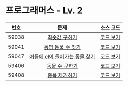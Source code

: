 # 프로그래머스 - Lv. 2

|번호|문제|소스 코드|
|:-:|:-:|:-:|
|59038|[최솟값 구하기](https://school.programmers.co.kr/learn/courses/30/lessons/59038)|[코드 보기](https://github.com/kimta2hwan/sql-problem-solving/blob/main/programmers/level2/src/P59038.sql)|
|59041|[동명 동물 수 찾기](https://school.programmers.co.kr/learn/courses/30/lessons/59041)|[코드 보기](https://github.com/kimta2hwan/sql-problem-solving/blob/main/programmers/level2/src/P59041.sql)|
|59047|[이름에 el이 들어가는 동물 찾기](https://school.programmers.co.kr/learn/courses/30/lessons/59047)|[코드 보기](https://github.com/kimta2hwan/sql-problem-solving/blob/main/programmers/level2/src/P59047.sql)|
|59406|[동물 수 구하기](https://school.programmers.co.kr/learn/courses/30/lessons/59406)|[코드 보기](https://github.com/kimta2hwan/sql-problem-solving/blob/main/programmers/level2/src/P59406.sql)|
|59408|[중복 제거하기](https://school.programmers.co.kr/learn/courses/30/lessons/59408)|[코드 보기](https://github.com/kimta2hwan/sql-problem-solving/blob/main/programmers/level2/src/P59408.sql)|
